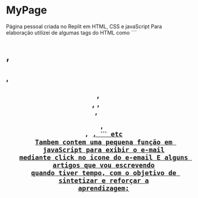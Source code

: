 # MyPage

Página pessoal criada no Replit em HTML, CSS e javaScript
Para elaboração utilizei de algumas tags do HTML como ˋˋˋ <h1>, <h2>, <p> <header>, <main>, <code>, <section>, <ul>, <div>, <a href>, <img>ˋˋˋ
etc
Tambem contem uma pequena função em javaScript para exibir o e-mail mediante click no icone do e-email
E alguns artigos que vou escrevendo quando tiver tempo, com o objetivo de sintetizar e reforçar a aprendizagem;
 
